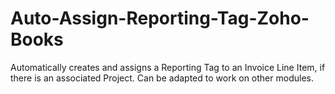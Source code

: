 # Auto-Assign-Reporting-Tag-Zoho-Books
Automatically creates and assigns a Reporting Tag to an Invoice Line Item, if there is an associated Project. Can be adapted to work on other modules.

